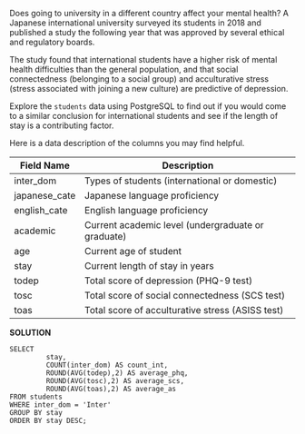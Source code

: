 Does going to university in a different country affect your mental health? A Japanese international university surveyed its students in 2018 and published a study the following year that was approved by several ethical and regulatory boards.

The study found that international students have a higher risk of mental health difficulties than the general population, and that social connectedness (belonging to a social group) and acculturative stress (stress associated with joining a new culture) are predictive of depression.

Explore the `students` data using PostgreSQL to find out if you would come to a similar conclusion for international students and see if the length of stay is a contributing factor.

Here is a data description of the columns you may find helpful.

| Field Name | Description |
| --- | --- |
| inter_dom | Types of students (international or domestic) |
| japanese_cate | Japanese language proficiency |
| english_cate | English language proficiency |
| academic | Current academic level (undergraduate or graduate) |
| age | Current age of student |
| stay | Current length of stay in years |
| todep | Total score of depression (PHQ-9 test) |
| tosc | Total score of social connectedness (SCS test) |
| toas | Total score of acculturative stress (ASISS test) |

**SOLUTION**
```
SELECT
         stay,
         COUNT(inter_dom) AS count_int,
         ROUND(AVG(todep),2) AS average_phq,
         ROUND(AVG(tosc),2) AS average_scs,
         ROUND(AVG(toas),2) AS average_as
FROM students
WHERE inter_dom = 'Inter'
GROUP BY stay
ORDER BY stay DESC;

```